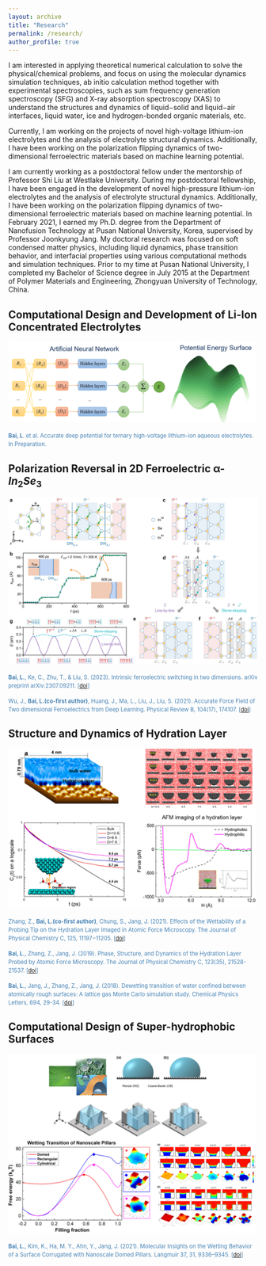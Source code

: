 ```yaml
---
layout: archive
title: "Research"
permalink: /research/
author_profile: true
---
```


I am interested in applying theoretical numerical calculation to solve the physical/chemical problems, and focus on using the molecular dynamics simulation techniques, ab initio calculation method together with experimental spectroscopies, such as sum frequency generation spectroscopy (SFG) and X-ray absorption spectroscopy (XAS) to understand the structures and dynamics of liquid−solid and liquid−air interfaces, liquid water, ice and hydrogen-bonded organic materials, etc.

Currently, I am working on the projects of novel high-voltage lithium-ion electrolytes and the analysis of electrolyte structural dynamics. Additionally, I have been working on the polarization flipping dynamics of two-dimensional ferroelectric materials based on machine learning potential.

I am currently working as  a postdoctoral fellow under the mentorship of Professor Shi Liu at Westlake University. During my postdoctoral fellowship, I have been engaged in the development of novel high-pressure lithium-ion electrolytes and the analysis of electrolyte structural dynamics. Additionally, I have been working on the polarization flipping dynamics of two-dimensional ferroelectric materials based on machine learning potential. In February 2021, I earned my Ph.D. degree from the  Department of Nanofusion Technology at Pusan National University, Korea, supervised by Professor Joonkyung Jang. My doctoral research was focused on soft condensed matter physics, including liquid dynamics, phase transition behavior, and interfacial properties using various computational methods and simulation techniques. Prior to my time  at Pusan National University, I completed my Bachelor of Science degree in July 2015 at the Department of Polymer Materials and Engineering, Zhongyuan University of Technology, China.

## Computational Design and Development of Li-Ion Concentrated Electrolytes

<img src="/images/ann.png" alt="" width="500"/>

<!-- The wide electrochemical stability window and nonflammable characteristics exhibited by the localized super-high concentration aqueous electrolyte of lithium-ion batteries have brought new ideas for the development of next-generation power requirements. Ion transport, as one of the most fundamental processes of electrolytes, is important for the design and development of high performance nonflammable batteries. However, atomistic mechanisms and characteristics of ion transport in localized ultra-high concentration electrolytes remain largely unexplored. I employ the "modular development of deep potential" strategy, integrating deep learning, first-principles calculations, and molecular dynamics methods, to develop a deep neural network-based model potential known as Deep Potential(forcefield). The development of this deep potential is of great significance for enabling large-scale molecular dynamics simulations of complex high-concentration electrolytes, as well as opening up avenues for analyzing the microscopic structure, ion conductivity, and transport mechanisms of localized ultra-high concentration electrolytes. -->

<span style="color:steelblue; font-size:0.8em;"> **Bai, L**. et al. Accurate deep potential for ternary high-voltage lithium-ion aqueous electrolytes. In Preparation.



## Polarization Reversal in 2D Ferroelectric α-$In_2$$Se_3$

<img src="/images/Avalanche dynamics of 1D domain walls.jpg" alt="" width="700"/>
 

 <!-- Two-dimensional (2D) ferroelectric semiconductors with electrically addressable vertical polarization present opportunities for integrating ferroelectrics into high-density ultrathin nanoelectronics, yet quantitative microscopic understanding of ferroelectric switching in 2D is rather limited. We employ deep-learning-assisted large-scale molecular dynamics simulations to analyze the switching processes of 2D domains and 1D domain walls in 2D ferroelectrics with out-of-plane polarization, revealing mechanisms fundamentally different from those of bulk ferroelectrics. We discover that a single domain is unswitchable by an out-of-plane electric field due to forbidden splitting of Wyckoff orbits. This ``splitting restriction principle" is a prevalent feature across a wide spectrum of 2D systems with sliding ferroelectricity and moir\'e ferroelectricity. Despite lacking in-plane effective polarization, 1D domain walls are easily moved by in-plane fields, exhibiting unusual avalanche dynamics characterized by abrupt, intermittent moving patterns. The propagating velocity at various temperatures, field orientations, and strengths can be statistically described with a universal creep equation, featuring a dynamical exponent of 2 that is distinct from all known values for elastic interfaces moving in disordered media. We demonstrate a tunable onset field for the intrinsic creep-depinning transition, suggesting a simple route for on-demand configuration of switching speed. -->



<span style="color:steelblue; font-size:0.8em;">  **Bai, L.**, Ke, C., Zhu, T., & Liu, S. (2023). Intrinsic ferroelectric switching in two dimensions. arXiv preprint arXiv:2307.09211. [[doi](
https://doi.org/10.48550/arXiv.2307.09211)]</span>

<span style="color:steelblue; font-size:0.8em;">  Wu, J., **Bai, L.(co-first author)**, Huang, J., Ma, L., Liu, J., Liu, S. (2021). Accurate Force Field of Two dimensional Ferroelectrics from Deep Learning. Physical Review B, 104(17), 174107. [[doi](
https://doi.org/10.1103/PhysRevB.104.174107)]</span>


## Structure and Dynamics of Hydration Layer
<img src="/images/hydration.png" alt="" width="500"/>


<span style="color:steelblue; font-size:0.8em;">   Zhang, Z., **Bai, L.(co-first author)**, Chung, S., Jang, J. (2021). Effects of the Wettability of a Probing Tip on the Hydration Layer Imaged in Atomic Force Microscopy. The Journal of Physical Chemistry
C, 125, 11197−11205. [[doi](
https://doi.org/10.1021/acs.jpcc.1c02022)]</span>

<span style="color:steelblue; font-size:0.8em;">  **Bai, L.**, Zhang, Z., Jang, J. (2019). Phase, Structure, and Dynamics of the Hydration Layer Probed by Atomic Force Microscopy. The Journal of Physical Chemistry C, 123(35), 21528-21537. [[doi](
https://doi.org/10.1021/acs.jpcc.9b04736)]</span>

<span style="color:steelblue; font-size:0.8em;">  **Bai, L.**, Jang, J., Zhang, Z., Jang, J. (2018). Dewetting transition of water confined between atomically
rough surfaces: A lattice gas Monte Carlo simulation study. Chemical Physics Letters, 694, 29-34. [[doi](
https://doi.org/10.1016/j.cplett.2018.01.032)]</span>


## Computational Design of Super-hydrophobic Surfaces
<img src="/images/surface-design.png" alt="" width="500"/>


<span style="color:steelblue; font-size:0.8em;">  **Bai, L.**, Kim, K., Ha, M. Y., Ahn, Y., Jang, J. (2021). Molecular Insights on the Wetting Behavior of a Surface Corrugated with Nanoscale Domed Pillars. Langmuir 37, 31, 9336–9345. [[doi](
https://doi.org/10.1021/acs.langmuir.0c03517)]</span>

